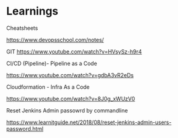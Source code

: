 # Learnings

Cheatsheets

https://www.devopsschool.com/notes/

GIT 
https://www.youtube.com/watch?v=HVsySz-h9r4

CI/CD (Pipeline)- Pipeline as a Code

https://www.youtube.com/watch?v=gdbA3vR2eDs


Cloudformation - Infra As a Code

https://www.youtube.com/watch?v=8J0g_xWUzV0


Reset Jenkins Admin passowrd by commandline

https://www.learnitguide.net/2018/08/reset-jenkins-admin-users-password.html

